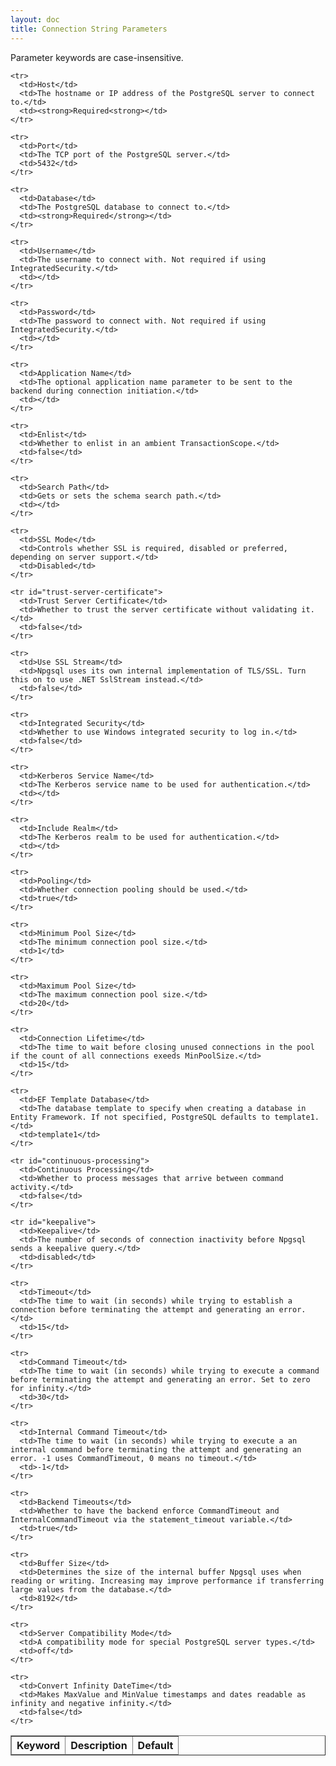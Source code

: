 ```yaml
---
layout: doc
title: Connection String Parameters
---
```


Parameter keywords are case-insensitive.

<table border="1">
  <thead>
    <tr>
      <th>Keyword</th>
      <th>Description</th>
      <th>Default</th>
    </tr>
  </thead>

  <tbody>

    <tr>
      <td>Host</td>
      <td>The hostname or IP address of the PostgreSQL server to connect to.</td>
      <td><strong>Required<strong></td>
    </tr>

    <tr>
      <td>Port</td>
      <td>The TCP port of the PostgreSQL server.</td>
      <td>5432</td>
    </tr>

    <tr>
      <td>Database</td>
      <td>The PostgreSQL database to connect to.</td>
      <td><strong>Required</strong></td>
    </tr>

    <tr>
      <td>Username</td>
      <td>The username to connect with. Not required if using IntegratedSecurity.</td>
      <td></td>
    </tr>

    <tr>
      <td>Password</td>
      <td>The password to connect with. Not required if using IntegratedSecurity.</td>
      <td></td>
    </tr>

    <tr>
      <td>Application Name</td>
      <td>The optional application name parameter to be sent to the backend during connection initiation.</td>
      <td></td>
    </tr>

    <tr>
      <td>Enlist</td>
      <td>Whether to enlist in an ambient TransactionScope.</td>
      <td>false</td>
    </tr>

    <tr>
      <td>Search Path</td>
      <td>Gets or sets the schema search path.</td>
      <td></td>
    </tr>

    <tr>
      <td>SSL Mode</td>
      <td>Controls whether SSL is required, disabled or preferred, depending on server support.</td>
      <td>Disabled</td>
    </tr>

    <tr id="trust-server-certificate">
      <td>Trust Server Certificate</td>
      <td>Whether to trust the server certificate without validating it.</td>
      <td>false</td>
    </tr>

    <tr>
      <td>Use SSL Stream</td>
      <td>Npgsql uses its own internal implementation of TLS/SSL. Turn this on to use .NET SslStream instead.</td>
      <td>false</td>
    </tr>

    <tr>
      <td>Integrated Security</td>
      <td>Whether to use Windows integrated security to log in.</td>
      <td>false</td>
    </tr>

    <tr>
      <td>Kerberos Service Name</td>
      <td>The Kerberos service name to be used for authentication.</td>
      <td></td>
    </tr>

    <tr>
      <td>Include Realm</td>
      <td>The Kerberos realm to be used for authentication.</td>
      <td></td>
    </tr>

    <tr>
      <td>Pooling</td>
      <td>Whether connection pooling should be used.</td>
      <td>true</td>
    </tr>

    <tr>
      <td>Minimum Pool Size</td>
      <td>The minimum connection pool size.</td>
      <td>1</td>
    </tr>

    <tr>
      <td>Maximum Pool Size</td>
      <td>The maximum connection pool size.</td>
      <td>20</td>
    </tr>

    <tr>
      <td>Connection Lifetime</td>
      <td>The time to wait before closing unused connections in the pool if the count of all connections exeeds MinPoolSize.</td>
      <td>15</td>
    </tr>

    <tr>
      <td>EF Template Database</td>
      <td>The database template to specify when creating a database in Entity Framework. If not specified, PostgreSQL defaults to template1.</td>
      <td>template1</td>
    </tr>

    <tr id="continuous-processing">
      <td>Continuous Processing</td>
      <td>Whether to process messages that arrive between command activity.</td>
      <td>false</td>
    </tr>

    <tr id="keepalive">
      <td>Keepalive</td>
      <td>The number of seconds of connection inactivity before Npgsql sends a keepalive query.</td>
      <td>disabled</td>
    </tr>

    <tr>
      <td>Timeout</td>
      <td>The time to wait (in seconds) while trying to establish a connection before terminating the attempt and generating an error.</td>
      <td>15</td>
    </tr>

    <tr>
      <td>Command Timeout</td>
      <td>The time to wait (in seconds) while trying to execute a command before terminating the attempt and generating an error. Set to zero for infinity.</td>
      <td>30</td>
    </tr>

    <tr>
      <td>Internal Command Timeout</td>
      <td>The time to wait (in seconds) while trying to execute a an internal command before terminating the attempt and generating an error. -1 uses CommandTimeout, 0 means no timeout.</td>
      <td>-1</td>
    </tr>

    <tr>
      <td>Backend Timeouts</td>
      <td>Whether to have the backend enforce CommandTimeout and InternalCommandTimeout via the statement_timeout variable.</td>
      <td>true</td>
    </tr>

    <tr>
      <td>Buffer Size</td>
      <td>Determines the size of the internal buffer Npgsql uses when reading or writing. Increasing may improve performance if transferring large values from the database.</td>
      <td>8192</td>
    </tr>

    <tr>
      <td>Server Compatibility Mode</td>
      <td>A compatibility mode for special PostgreSQL server types.</td>
      <td>off</td>
    </tr>

    <tr>
      <td>Convert Infinity DateTime</td>
      <td>Makes MaxValue and MinValue timestamps and dates readable as infinity and negative infinity.</td>
      <td>false</td>
    </tr>

  </tbody>

<table>
